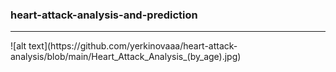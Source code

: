 ### heart-attack-analysis-and-prediction
<hr>
![alt text](https://github.com/yerkinovaaa/heart-attack-analysis/blob/main/Heart_Attack_Analysis_(by_age).jpg)
